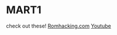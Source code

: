 #                    MART1
check out these!
[Romhacking.com](https://romhacking.com/user/MART1)
[Youtube](https://www.youtube.com/@MART1channel)
